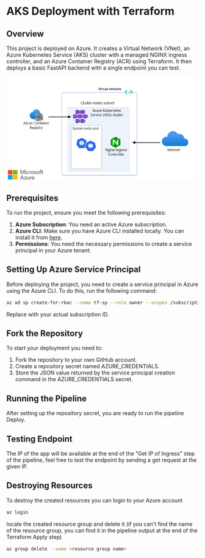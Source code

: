 # AKS Deployment with Terraform

## Overview
This project is deployed on Azure. It creates a Virtual Network (VNet), an Azure Kubernetes Service (AKS) cluster with a managed NGINX ingress controller, and an Azure Container Registry (ACR) using Terraform. It then deploys a basic FastAPI backend with a single endpoint you can test.

![alt text](image-1.png)

## Prerequisites

To run the project, ensure you meet the following prerequisites:

1. **Azure Subscription**: You need an active Azure subscription.
2. **Azure CLI**: Make sure you have Azure CLI installed locally. You can install it from [here](https://docs.microsoft.com/en-us/cli/azure/install-azure-cli).
3. **Permissions**: You need the necessary permissions to create a service principal in your Azure tenant.

## Setting Up Azure Service Principal

Before deploying the project, you need to create a service principal in Azure using the Azure CLI. To do this, run the following command:

```bash
az ad sp create-for-rbac --name tf-sp --role owner --scopes /subscriptions/<subscriptionid> --json-auth
```
Replace <subscriptionid> with your actual subscription ID.

## Fork the Repository
To start your deployment you need to:
1. Fork the repository to your own GitHub account.
2. Create a repository secret named AZURE_CREDENTIALS.
3. Store the JSON value returned by the service principal creation command in the AZURE_CREDENTIALS secret.

## Running the Pipeline
After setting up the repository secret, you are ready to run the pipeline Deploy.

## Testing Endpoint
The IP of the app will be available at the end of the "Get IP of Ingress" step of the pipeline, feel free to test the endpoint by sending a get request at the given IP.

## Destroying Resources
To destroy the created resources you can login to your Azure account 

```bash
az login
```
locate the created resource group and delete it (if you can't find the name of the resource group, you can find it in the pipeline output at the end of the Terraform Apply step)


```bash
az group delete --name <resource group name>
```
